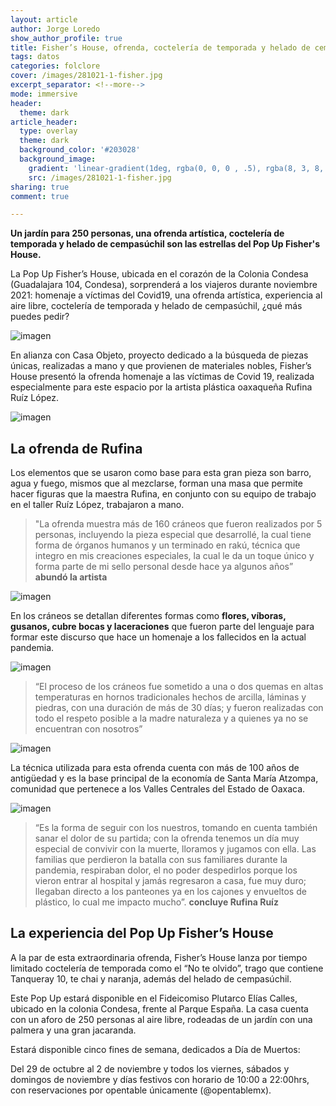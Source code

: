 ```yaml
---
layout: article
author: Jorge Loredo 
show_author_profile: true
title: Fisher’s House, ofrenda, coctelería de temporada y helado de cempasúchil en CDMX
tags: datos
categories: folclore
cover: /images/281021-1-fisher.jpg 
excerpt_separator: <!--more-->
mode: immersive
header:
  theme: dark
article_header:
  type: overlay
  theme: dark
  background_color: '#203028'
  background_image:
    gradient: 'linear-gradient(1deg, rgba(0, 0, 0 , .5), rgba(8, 3, 8, .6))'
    src: /images/281021-1-fisher.jpg 
sharing: true
comment: true

---
```

**Un jardín para 250 personas, una ofrenda artística, coctelería de temporada y helado de cempasúchil son las estrellas del Pop Up Fisher's House.**



La Pop Up Fisher’s House, ubicada en el corazón de la Colonia Condesa (Guadalajara 104, Condesa), sorprenderá a los viajeros durante noviembre 2021: homenaje a víctimas del Covid19, una ofrenda artística, experiencia al aire libre, coctelería de temporada y helado de cempasúchil, ¿qué más puedes pedir?

![imagen](/images/281021-2-fisher.jpg)

En alianza con Casa Objeto, proyecto dedicado a la búsqueda de piezas únicas, realizadas a mano y que provienen de materiales nobles, Fisher’s House presentó la ofrenda homenaje a las víctimas de Covid 19, realizada especialmente para este espacio por la artista plástica oaxaqueña Rufina Ruíz López.

![imagen](/images/281021-3-fisher.jpg)

## La ofrenda de Rufina
Los elementos que se usaron como base para esta gran pieza son barro, agua y fuego, mismos que al mezclarse, forman una masa que permite hacer figuras que la maestra Rufina, en conjunto con su equipo de trabajo en el taller Ruíz López, trabajaron a mano.


> "La ofrenda muestra más de 160 cráneos que fueron realizados por 5 personas, incluyendo la pieza especial que desarrollé, la cual tiene forma de órganos humanos y un terminado en rakú, técnica que integro en mis creaciones especiales, la cual le da un toque único y forma parte de mi sello personal desde hace ya algunos años”
**abundó la artista**

![imagen](/images/281021-4-fisher.jpg)

En los cráneos se detallan diferentes formas como **flores, víboras, gusanos, cubre bocas y laceraciones** que fueron parte del lenguaje para formar este discurso que hace un homenaje a los fallecidos en la actual pandemia.

![imagen](/images/281021-5-fisher.jpg)

> “El proceso de los cráneos fue sometido a una o dos quemas en altas temperaturas en hornos tradicionales hechos de arcilla, láminas y piedras, con una duración de más de 30 días; y fueron realizadas con todo el respeto posible a la madre naturaleza y a quienes ya no se encuentran con nosotros”

![imagen](/images/281021-6-fisher.jpg)

La técnica utilizada para esta ofrenda cuenta con más de 100 años de antigüedad y es la base principal de la economía de Santa María Atzompa, comunidad que pertenece a los Valles Centrales del Estado de Oaxaca.

![imagen](/images/281021-7-fisher.jpg)

> “Es la forma de seguir con los nuestros, tomando en cuenta también sanar el dolor de su partida; con la ofrenda tenemos un día muy especial de convivir con la muerte, lloramos y jugamos con ella. Las familias que perdieron la
batalla con sus familiares durante la pandemia, respiraban dolor, el no poder despedirlos porque los vieron entrar al hospital y jamás regresaron a casa, fue muy duro; llegaban directo a los panteones ya en los cajones y envueltos de plástico, lo cual me impacto mucho”.
**concluye Rufina Ruíz**

## La experiencia del Pop Up Fisher’s House
A la par de esta extraordinaria ofrenda, Fisher’s House lanza por tiempo limitado coctelería de temporada como
el “No te olvido”, trago que contiene Tanqueray 10, te chai y naranja, además del helado de cempasúchil.

Este Pop Up estará disponible en el Fideicomiso Plutarco Elías Calles, ubicado en la colonia Condesa, frente al Parque España. La casa cuenta con un aforo de 250 personas al aire libre, rodeadas de un jardín con una palmera y una gran jacaranda.

Estará disponible cinco fines de semana, dedicados a Día de Muertos:

Del 29 de octubre al 2 de noviembre y todos los viernes, sábados y domingos de noviembre y días festivos con horario de 10:00 a 22:00hrs, con reservaciones por opentable únicamente (@opentablemx).